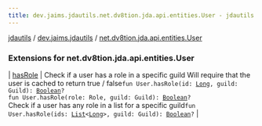 ```yaml
---
title: dev.jaims.jdautils.net.dv8tion.jda.api.entities.User - jdautils
---
```


[jdautils](../../index.html) / [dev.jaims.jdautils](../index.html) / [net.dv8tion.jda.api.entities.User](./index.html)

### Extensions for net.dv8tion.jda.api.entities.User

| [hasRole](has-role.html) | Check if a user has a role in a specific guild Will require that the user is cached to return true / false`fun User.hasRole(id: `[`Long`](https://kotlinlang.org/api/latest/jvm/stdlib/kotlin/-long/index.html)`, guild: Guild): `[`Boolean`](https://kotlinlang.org/api/latest/jvm/stdlib/kotlin/-boolean/index.html)`?`<br>`fun User.hasRole(role: Role, guild: Guild): `[`Boolean`](https://kotlinlang.org/api/latest/jvm/stdlib/kotlin/-boolean/index.html)`?`<br>Check if a user has any role in a list for a specific guild`fun User.hasRole(ids: `[`List`](https://kotlinlang.org/api/latest/jvm/stdlib/kotlin.collections/-list/index.html)`<`[`Long`](https://kotlinlang.org/api/latest/jvm/stdlib/kotlin/-long/index.html)`>, guild: Guild): `[`Boolean`](https://kotlinlang.org/api/latest/jvm/stdlib/kotlin/-boolean/index.html)`?` |

